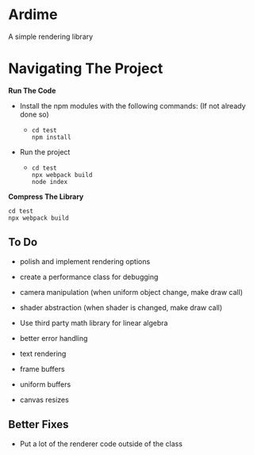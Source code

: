 # Ardime

A simple rendering library

# Navigating The Project

**Run The Code**

* Install the npm modules with the following commands: (If not already done so)

  * ```
    cd test
    npm install
    ```

* Run the project

  * ```
    cd test
    npx webpack build
    node index
    ```

**Compress The Library**

```
cd test
npx webpack build
```

## To Do

* polish and implement rendering options
* create a performance class for debugging
* camera manipulation (when uniform object change, make draw call)
* shader abstraction (when shader is changed, make draw call)
* Use third party math library for linear algebra
* better error handling
* text rendering

* frame buffers
* uniform buffers



* canvas resizes



## Better Fixes

* Put a lot of the renderer code outside of the class